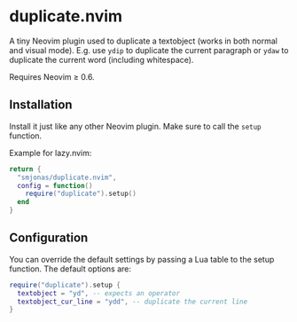 # duplicate.nvim
A tiny Neovim plugin used to duplicate a textobject (works in both normal and visual mode).
E.g. use `ydip` to duplicate the current paragraph or `ydaw` to duplicate the current word (including whitespace).

Requires Neovim ≥ 0.6.

## Installation
Install it just like any other Neovim plugin. Make sure to call the `setup` function.

Example for lazy.nvim:
```lua
return {
  "smjonas/duplicate.nvim",
  config = function()
    require("duplicate").setup()
  end
}
```

## Configuration
You can override the default settings by passing a Lua table to the setup function. The default options are:
```lua
require("duplicate").setup {
  textobject = "yd", -- expects an operator
  textobject_cur_line = "ydd", -- duplicate the current line
}
```
